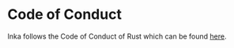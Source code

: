 # Code of Conduct
Inka follows the Code of Conduct of Rust which can be found [here](https://www.rust-lang.org/policies/code-of-conduct).


